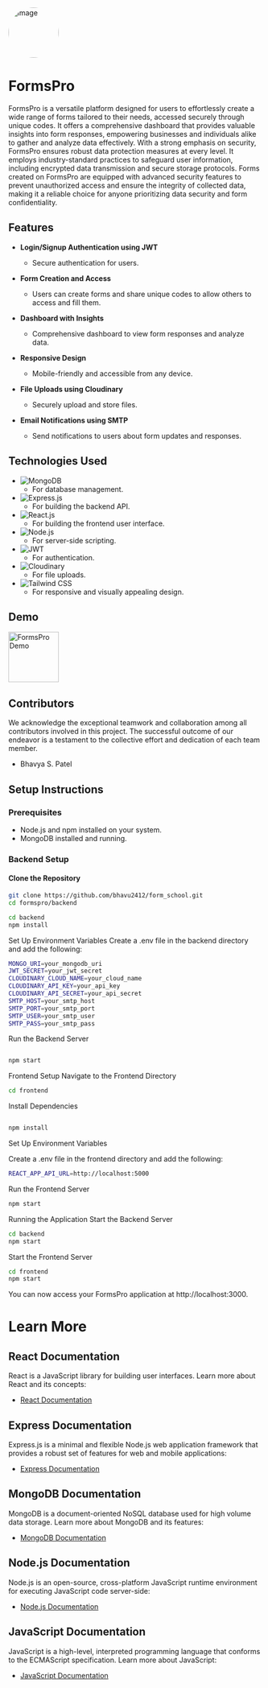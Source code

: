 <img width="100" height="100" style="border-radius: 50%; display: block;" alt="image" src="https://github.com/user-attachments/assets/e235ad8d-fa98-46b6-8f59-46391d5e0af5">


# FormsPro

FormsPro is a versatile platform designed for users to effortlessly create a wide range of forms tailored to their needs, accessed securely through unique codes. It offers a comprehensive dashboard that provides valuable insights into form responses, empowering businesses and individuals alike to gather and analyze data effectively. With a strong emphasis on security, FormsPro ensures robust data protection measures at every level. It employs industry-standard practices to safeguard user information, including encrypted data transmission and secure storage protocols. Forms created on FormsPro are equipped with advanced security features to prevent unauthorized access and ensure the integrity of collected data, making it a reliable choice for anyone prioritizing data security and form confidentiality.

## Features

- **Login/Signup Authentication using JWT**
  - Secure authentication for users.

- **Form Creation and Access**
  - Users can create forms and share unique codes to allow others to access and fill them.

- **Dashboard with Insights**
  - Comprehensive dashboard to view form responses and analyze data.

- **Responsive Design**
  - Mobile-friendly and accessible from any device.

- **File Uploads using Cloudinary**
  - Securely upload and store files.

- **Email Notifications using SMTP**
  - Send notifications to users about form updates and responses.

## Technologies Used

- ![MongoDB](https://img.shields.io/badge/MongoDB-47A248?style=for-the-badge&logo=mongodb&logoColor=white) 
  - For database management.
- ![Express.js](https://img.shields.io/badge/Express.js-000000?style=for-the-badge&logo=express&logoColor=white) 
  - For building the backend API.
- ![React.js](https://img.shields.io/badge/React.js-61DAFB?style=for-the-badge&logo=react&logoColor=black) 
  - For building the frontend user interface.
- ![Node.js](https://img.shields.io/badge/Node.js-339933?style=for-the-badge&logo=nodedotjs&logoColor=white) 
  - For server-side scripting.
- ![JWT](https://img.shields.io/badge/JWT-000000?style=for-the-badge&logo=JSON%20web%20tokens&logoColor=white) 
  - For authentication.
- ![Cloudinary](https://img.shields.io/badge/Cloudinary-3448C5?style=for-the-badge&logo=cloudinary&logoColor=white) 
  - For file uploads.
- ![Tailwind CSS](https://img.shields.io/badge/Tailwind%20CSS-38B2AC?style=for-the-badge&logo=tailwind-css&logoColor=white) 
  - For responsive and visually appealing design.


## Demo
[<img src="https://www.shutterstock.com/image-vector/live-demo-icon-badge-label-600nw-2258199591.jpg" alt="FormsPro Demo" width="100px" />](https://formspro.vercel.app)




## Contributors

We acknowledge the exceptional teamwork and collaboration among all contributors involved in this project. The successful outcome of our endeavor is a testament to the collective effort and dedication of each team member.

- Bhavya S. Patel

## Setup Instructions

### Prerequisites

- Node.js and npm installed on your system.
- MongoDB installed and running.

### Backend Setup

#### Clone the Repository

```sh
git clone https://github.com/bhavu2412/form_school.git
cd formspro/backend
```
```sh
cd backend
npm install
```

Set Up Environment Variables
Create a .env file in the backend directory and add the following:
```sh
MONGO_URI=your_mongodb_uri
JWT_SECRET=your_jwt_secret
CLOUDINARY_CLOUD_NAME=your_cloud_name
CLOUDINARY_API_KEY=your_api_key
CLOUDINARY_API_SECRET=your_api_secret
SMTP_HOST=your_smtp_host
SMTP_PORT=your_smtp_port
SMTP_USER=your_smtp_user
SMTP_PASS=your_smtp_pass
```

Run the Backend Server

```sh

npm start
```
Frontend Setup
Navigate to the Frontend Directory
```sh
cd frontend
```
Install Dependencies
```sh

npm install
```
Set Up Environment Variables

Create a .env file in the frontend directory and add the following:
```sh
REACT_APP_API_URL=http://localhost:5000
```
Run the Frontend Server

```sh
npm start
```
Running the Application
Start the Backend Server
```sh
cd backend
npm start
```
Start the Frontend Server
```sh
cd frontend
npm start
```
You can now access your FormsPro application at http://localhost:3000.

# Learn More

## React Documentation

React is a JavaScript library for building user interfaces. Learn more about React and its concepts:

- [React Documentation](https://reactjs.org/docs/getting-started.html)

## Express Documentation

Express.js is a minimal and flexible Node.js web application framework that provides a robust set of features for web and mobile applications:

- [Express Documentation](https://expressjs.com/)

## MongoDB Documentation

MongoDB is a document-oriented NoSQL database used for high volume data storage. Learn more about MongoDB and its features:

- [MongoDB Documentation](https://docs.mongodb.com/)

## Node.js Documentation

Node.js is an open-source, cross-platform JavaScript runtime environment for executing JavaScript code server-side:

- [Node.js Documentation](https://nodejs.org/en/docs/)

## JavaScript Documentation

JavaScript is a high-level, interpreted programming language that conforms to the ECMAScript specification. Learn more about JavaScript:

- [JavaScript Documentation](https://developer.mozilla.org/en-US/docs/Web/JavaScript)
